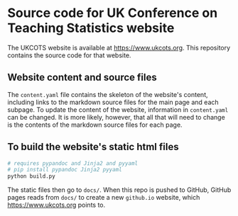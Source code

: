 # Source code for UK Conference on Teaching Statistics website

The UKCOTS website is available at <https://www.ukcots.org>. This repository contains the source code for that website.

## Website content and source files

The `content.yaml` file contains the skeleton of the website's content, including links to the markdown source files for the main page and each subpage.
To update the content of the website, information in `content.yaml` can be changed.
It is more likely, however, that all that will need to change is the contents of the markdown source files for each page.

## To build the website's static html files

```python
# requires pypandoc and Jinja2 and pyyaml
# pip install pypandoc Jinja2 pyyaml
python build.py
```

The static files then go to `docs/`.
When this repo is pushed to GitHub, GitHub pages reads from `docs/` to create a new `github.io` website, which <https://www.ukcots.org> points to.
